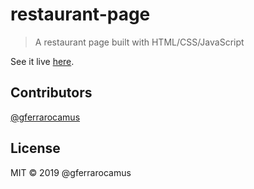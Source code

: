 # restaurant-page


> A restaurant page built with HTML/CSS/JavaScript

See it live [here](https://gferrarocamus.github.io/restaurant-page/).

## Contributors

[@gferrarocamus](https://github.com/gferrarocamus)

## License

MIT © 2019 @gferrarocamus
